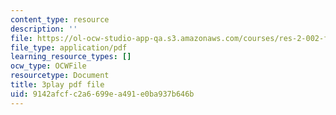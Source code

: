 ```yaml
---
content_type: resource
description: ''
file: https://ol-ocw-studio-app-qa.s3.amazonaws.com/courses/res-2-002-finite-element-procedures-for-solids-and-structures-spring-2010/9142afcfc2a6699ea491e0ba937b646b_GpV_9EtObvs.pdf
file_type: application/pdf
learning_resource_types: []
ocw_type: OCWFile
resourcetype: Document
title: 3play pdf file
uid: 9142afcf-c2a6-699e-a491-e0ba937b646b
---
```

